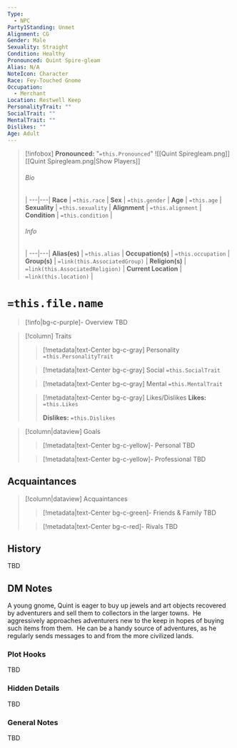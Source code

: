 ```yaml
---
Type:
  - NPC
Party1Standing: Unmet
Alignment: CG
Gender: Male
Sexuality: Straight
Condition: Healthy
Pronounced: Quint Spire-gleam
Alias: N/A
NoteIcon: Character
Race: Fey-Touched Gnome
Occupation:
  - Merchant
Location: Restwell Keep
PersonalityTrait: ""
SocialTrait: ""
MentalTrait: ""
Dislikes: ""
Age: Adult
---
```

> [!infobox]
> **Pronounced:**  "`=this.Pronounced`"
![[Quint Spiregleam.png]]
[[Quint Spiregleam.png|Show Players]]
> ###### Bio
>  |
> ---|---|
> **Race** | `=this.race` |
> **Sex** | `=this.gender` |
> **Age** | `=this.age` |
> **Sexuality** | `=this.sexuality` |
> **Alignment** | `=this.alignment` |
> **Condition** | `=this.condition` |
> ###### Info
>  |
> ---|---|
> **Alias(es)** | `=this.alias` |
> **Occupation(s)** | `=this.occupation` |
> **Group(s)** | `=link(this.AssociatedGroup)` |
> **Religion(s)** | `=link(this.AssociatedReligion)` |
> **Current Location** | `=link(this.location)` |

# **`=this.file.name`**
> [!info|bg-c-purple]- Overview
TBD

> [!column] Traits
>> [!metadata|text-Center bg-c-gray] Personality
>> `=this.PersonalityTrait`
>
>> [!metadata|text-Center bg-c-gray] Social
>> `=this.SocialTrait`
>
>> [!metadata|text-Center bg-c-gray] Mental
>> `=this.MentalTrait`
>
>> [!metadata|text-Center bg-c-gray] Likes/Dislikes
>> **Likes:** `=this.Likes`
>>
>> **Dislikes:** `=this.Dislikes`

> [!column|dataview] Goals
>> [!metadata|text-Center bg-c-yellow]- Personal
>> TBD
>
>> [!metadata|text-Center bg-c-yellow]- Professional
>> TBD
>

## Acquaintances
> [!column|dataview] Acquaintances
>> [!metadata|text-Center bg-c-green]- Friends & Family
>> TBD
>
>> [!metadata|text-Center bg-c-red]- Rivals
>> TBD
>

## History
TBD

## DM Notes
A young gnome, Quint is eager to buy up jewels and art objects recovered by adventurers and sell them to collectors in the larger towns.  He aggressively approaches adventurers new to the keep in hopes of buying such items from them.  He can be a handy source of adventures, as he regularly sends messages to and from the more civilized lands.

### Plot Hooks
TBD

### Hidden Details
TBD

### General Notes
TBD
